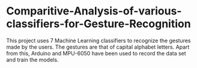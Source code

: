 # Comparitive-Analysis-of-various-classifiers-for-Gesture-Recognition
This project uses 7 Machine Learning classifiers to recognize the gestures made by the users. The gestures are that of capital alphabet letters. Apart from this, Arduino and MPU-6050 have been used to record the data set and train the models.
